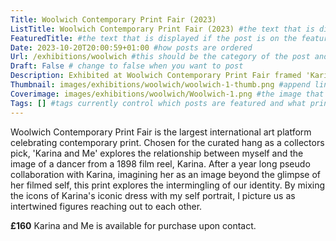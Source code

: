 ```yaml
---
Title: Woolwich Contemporary Print Fair (2023)
ListTitle: Woolwich Contemporary Print Fair (2023) #the text that is displayed below each post on the list pages
FeaturedTitle: #the text that is displayed if the post is on the featured slot
Date: 2023-10-20T20:00:59+01:00 #how posts are ordered 
Url: /exhibitions/woolwich #this should be the category of the post and then the file name e.g. /print/printfilename
Draft: False # change to false when you want to post
Description: Exhibited at Woolwich Contemporary Print Fair framed 'Karina and Me', Lithograph, 38cm x28cm, Edition of 12, printed at Hole Editions (2023) #Ca[tion for main image and description for alt images
Thumbnail: images/exhibitions/woolwich/woolwich-1-thumb.png #append link to image that will be shown on the list page
Coverimage: images/exhibitions/woolwich/Woolwich-1.png #the image that will be displayed at the top of the post
Tags: [] #tags currently control which posts are featured and what prints are available to buy, add more by adding a comma to the latest tag
---
```

Woolwich Contemporary Print Fair is the largest international art platform celebrating contemporary print. Chosen for the curated hang as a collectors pick, 'Karina and Me' explores the relationship between myself and the image of a dancer from a 1898 film reel, Karina. After a year long pseudo collaboration with Karina, imagining her as an image beyond the glimpse of her filmed self, this print explores the intermingling of our identity. By mixing the icons of Karina's iconic dress with my self portrait, I picture us as intertwined figures reaching out to each other.  


**£160**
Karina and Me is available for purchase upon contact. 
<!----
    Guide for basic text formatting if needed (italics, headings etc): https://www.markdownguide.org/basic-syntax/

    ![This is where the alt text goes (image description)](https://isabellatessier.co.uk/images/exhibitions/venice%20biennale/exhibition%20and%20talk/2-Cover-image.jpg <- link to the image)
    This is where to put the caption for the image
>

